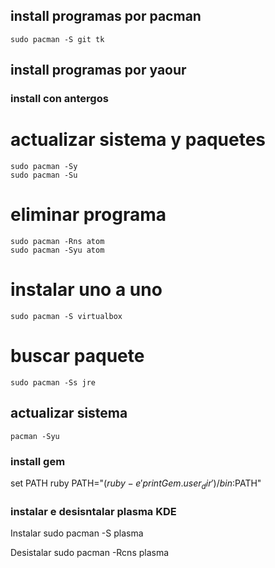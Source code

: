 ## install programas por pacman
	sudo pacman -S git tk

## install programas por yaour

### install con antergos

# actualizar sistema y paquetes
	sudo pacman -Sy
	sudo pacman -Su

# eliminar programa
	sudo pacman -Rns atom
	sudo pacman -Syu atom

# instalar uno a uno
	sudo pacman -S virtualbox

# buscar paquete
	sudo pacman -Ss jre

## actualizar sistema
	pacman -Syu


### install gem
set PATH ruby
	PATH="$(ruby -e 'print Gem.user_dir')/bin:$PATH"


### instalar  e desisntalar plasma KDE

Instalar
	sudo pacman -S plasma

Desistalar
	sudo pacman -Rcns plasma



